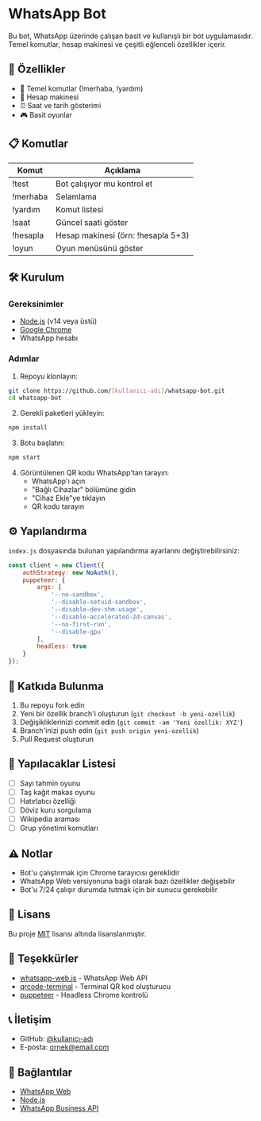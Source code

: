 # WhatsApp Bot

Bu bot, WhatsApp üzerinde çalışan basit ve kullanışlı bir bot uygulamasıdır. Temel komutlar, hesap makinesi ve çeşitli eğlenceli özellikler içerir.

## 🚀 Özellikler

- 📱 Temel komutlar (!merhaba, !yardım)
- 🧮 Hesap makinesi
- ⏰ Saat ve tarih gösterimi
- 🎮 Basit oyunlar

## 📋 Komutlar

| Komut | Açıklama |
|-------|-----------|
| !test | Bot çalışıyor mu kontrol et |
| !merhaba | Selamlama |
| !yardım | Komut listesi |
| !saat | Güncel saati göster |
| !hesapla | Hesap makinesi (örn: !hesapla 5+3) |
| !oyun | Oyun menüsünü göster |

## 🛠️ Kurulum

### Gereksinimler

- [Node.js](https://nodejs.org/) (v14 veya üstü)
- [Google Chrome](https://www.google.com/chrome/)
- WhatsApp hesabı

### Adımlar

1. Repoyu klonlayın:
```bash
git clone https://github.com/[kullanıcı-adı]/whatsapp-bot.git
cd whatsapp-bot
```

2. Gerekli paketleri yükleyin:
```bash
npm install
```

3. Botu başlatın:
```bash
npm start
```

4. Görüntülenen QR kodu WhatsApp'tan tarayın:
   - WhatsApp'ı açın
   - "Bağlı Cihazlar" bölümüne gidin
   - "Cihaz Ekle"ye tıklayın
   - QR kodu tarayın

## ⚙️ Yapılandırma

`index.js` dosyasında bulunan yapılandırma ayarlarını değiştirebilirsiniz:

```javascript
const client = new Client({
    authStrategy: new NoAuth(),
    puppeteer: {
        args: [
            '--no-sandbox',
            '--disable-setuid-sandbox',
            '--disable-dev-shm-usage',
            '--disable-accelerated-2d-canvas',
            '--no-first-run',
            '--disable-gpu'
        ],
        headless: true
    }
});
```

## 🤝 Katkıda Bulunma

1. Bu repoyu fork edin
2. Yeni bir özellik branch'i oluşturun (`git checkout -b yeni-ozellik`)
3. Değişikliklerinizi commit edin (`git commit -am 'Yeni özellik: XYZ'`)
4. Branch'inizi push edin (`git push origin yeni-ozellik`)
5. Pull Request oluşturun

## 📝 Yapılacaklar Listesi

- [ ] Sayı tahmin oyunu
- [ ] Taş kağıt makas oyunu
- [ ] Hatırlatıcı özelliği
- [ ] Döviz kuru sorgulama
- [ ] Wikipedia araması
- [ ] Grup yönetimi komutları

## ⚠️ Notlar

- Bot'u çalıştırmak için Chrome tarayıcısı gereklidir
- WhatsApp Web versiyonuna bağlı olarak bazı özellikler değişebilir
- Bot'u 7/24 çalışır durumda tutmak için bir sunucu gerekebilir

## 📄 Lisans

Bu proje [MIT](LICENSE) lisansı altında lisanslanmıştır.

## 🙏 Teşekkürler

- [whatsapp-web.js](https://github.com/pedroslopez/whatsapp-web.js) - WhatsApp Web API
- [qrcode-terminal](https://github.com/gtanner/qrcode-terminal) - Terminal QR kod oluşturucu
- [puppeteer](https://github.com/puppeteer/puppeteer) - Headless Chrome kontrolü

## 📞 İletişim

- GitHub: [@kullanıcı-adı](https://github.com/[kullanıcı-adı])
- E-posta: ornek@email.com

## 🔗 Bağlantılar

- [WhatsApp Web](https://web.whatsapp.com/)
- [Node.js](https://nodejs.org/)
- [WhatsApp Business API](https://www.whatsapp.com/business/api)
